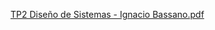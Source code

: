 [TP2 Diseño de Sistemas - Ignacio Bassano.pdf](https://github.com/IgnacioBassano/TP2-Diseno-de-Sistemas-Testing-Bassano-Ignacio/files/15340806/TP2.Diseno.de.Sistemas.-.Ignacio.Bassano.pdf)

